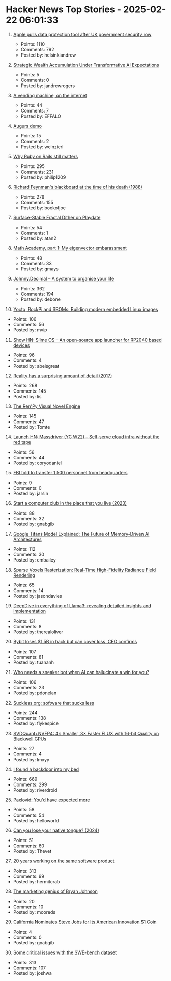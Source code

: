 # Hacker News Top Stories - 2025-02-22 06:01:33

1. [Apple pulls data protection tool after UK government security row](https://www.bbc.com/news/articles/cgj54eq4vejo)
   - Points: 1110
   - Comments: 792
   - Posted by: helsinkiandrew

2. [Strategic Wealth Accumulation Under Transformative AI Expectations](https://arxiv.org/abs/2502.11264)
   - Points: 5
   - Comments: 0
   - Posted by: jandrewrogers

3. [A vending machine, on the internet](https://threekindwords.com/blog/vending-machine-on-the-internet/)
   - Points: 44
   - Comments: 7
   - Posted by: EFFALO

4. [Augurs demo](https://demo.augu.rs/)
   - Points: 15
   - Comments: 2
   - Posted by: weinzierl

5. [Why Ruby on Rails still matters](https://www.contraption.co/rails-versus-nextjs/)
   - Points: 295
   - Comments: 231
   - Posted by: philip1209

6. [Richard Feynman's blackboard at the time of his death (1988)](https://digital.archives.caltech.edu/collections/Images/1.10-29/)
   - Points: 278
   - Comments: 155
   - Posted by: bookofjoe

7. [Surface-Stable Fractal Dither on Playdate](https://aras-p.info/blog/2025/02/09/Surface-Stable-Fractal-Dither-on-Playdate/)
   - Points: 54
   - Comments: 1
   - Posted by: atan2

8. [Math Academy, part 1: My eigenvector embarassment](https://frankhecker.com/2025/02/08/math-academy-part-1/)
   - Points: 48
   - Comments: 33
   - Posted by: gmays

9. [Johnny.Decimal – A system to organise your life](https://johnnydecimal.com)
   - Points: 362
   - Comments: 194
   - Posted by: debone

10. [Yocto, RockPi and SBOMs: Building modern embedded Linux images](https://vpetersson.com/2025/02/21/yocto-rockpi-and-sboms.html)
   - Points: 106
   - Comments: 56
   - Posted by: mvip

11. [Show HN: Slime OS – An open-source app launcher for RP2040 based devices](https://github.com/abeisgoat/slime_os)
   - Points: 96
   - Comments: 4
   - Posted by: abeisgreat

12. [Reality has a surprising amount of detail (2017)](http://johnsalvatier.org/blog/2017/reality-has-a-surprising-amount-of-detail)
   - Points: 268
   - Comments: 145
   - Posted by: lis

13. [The Ren'Py Visual Novel Engine](https://www.renpy.org/)
   - Points: 145
   - Comments: 47
   - Posted by: Tomte

14. [Launch HN: Massdriver (YC W22) – Self-serve cloud infra without the red tape](undefined)
   - Points: 56
   - Comments: 44
   - Posted by: coryodaniel

15. [FBI told to transfer 1,500 personnel from headquarters](https://thehill.com/regulation/national-security/5158828-fbi-told-to-transfer-1500-personnel-from-headquarters-reports/)
   - Points: 9
   - Comments: 0
   - Posted by: jarsin

16. [Start a computer club in the place that you live (2023)](https://startacomputer.club/)
   - Points: 88
   - Comments: 32
   - Posted by: gnabgib

17. [Google Titans Model Explained: The Future of Memory-Driven AI Architectures](https://medium.com/@sahin.samia/google-titans-model-explained-the-future-of-memory-driven-ai-architectures-109ed6b4a7d8)
   - Points: 112
   - Comments: 30
   - Posted by: cmbailey

18. [Sparse Voxels Rasterization: Real-Time High-Fidelity Radiance Field Rendering](https://svraster.github.io/)
   - Points: 65
   - Comments: 14
   - Posted by: jasondavies

19. [DeepDive in everything of Llama3: revealing detailed insights and implementation](https://github.com/therealoliver/Deepdive-llama3-from-scratch)
   - Points: 131
   - Comments: 8
   - Posted by: therealoliver

20. [Bybit loses $1.5B in hack but can cover loss, CEO confirms](https://www.tradingview.com/news/coindesk:cda1c390e094b:0-bybit-ceo-confirms-exchange-was-hacked-for-1-46b-says-his-firm-can-cover-the-loss/)
   - Points: 107
   - Comments: 81
   - Posted by: tuananh

21. [Who needs a sneaker bot when AI can hallucinate a win for you?](https://www.eql.com/media/sneaker-bot-ai-error)
   - Points: 106
   - Comments: 23
   - Posted by: pdonelan

22. [Suckless.org: software that sucks less](https://suckless.org/)
   - Points: 244
   - Comments: 138
   - Posted by: flykespice

23. [SVDQuant+NVFP4: 4× Smaller, 3× Faster FLUX with 16-bit Quality on Blackwell GPUs](https://hanlab.mit.edu/blog/svdquant-nvfp4)
   - Points: 27
   - Comments: 4
   - Posted by: lmxyy

24. [I found a backdoor into my bed](https://trufflesecurity.com/blog/removing-jeff-bezos-from-my-bed)
   - Points: 669
   - Comments: 299
   - Posted by: riverdroid

25. [Paxlovid: You'd have expected more](https://www.science.org/content/blog-post/paxlovid-you-d-have-expected-more)
   - Points: 58
   - Comments: 54
   - Posted by: helloworld

26. [Can you lose your native tongue? (2024)](https://www.nytimes.com/2024/05/14/magazine/native-language-loss.html)
   - Points: 51
   - Comments: 60
   - Posted by: Thevet

27. [20 years working on the same software product](https://successfulsoftware.net/2025/02/21/20-years-working-on-the-same-software-product/)
   - Points: 313
   - Comments: 99
   - Posted by: hermitcrab

28. [The marketing genius of Bryan Johnson](https://www.petecodes.io/marketing-genius-of-bryan-johnson/)
   - Points: 20
   - Comments: 10
   - Posted by: mooreds

29. [California Nominates Steve Jobs for Its American Innovation $1 Coin](https://www.gov.ca.gov/2025/02/19/california-nominates-steve-jobs-for-its-american-innovation-coin-1-coin-to-be-produced-by-u-s-mint/)
   - Points: 4
   - Comments: 0
   - Posted by: gnabgib

30. [Some critical issues with the SWE-bench dataset](https://arxiv.org/abs/2410.06992)
   - Points: 313
   - Comments: 107
   - Posted by: joshwa

